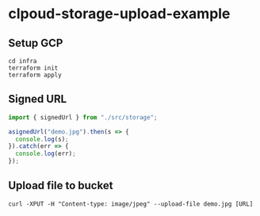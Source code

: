 # clpoud-storage-upload-example

## Setup GCP

```shell
cd infra
terraform init
terraform apply
```

## Signed URL

```ts
import { signedUrl } from "./src/storage";

asignedUrl("demo.jpg").then(s => {
  console.log(s);
}).catch(err => {
  console.log(err);
});
```

## Upload file to bucket

```shell
curl -XPUT -H "Content-type: image/jpeg" --upload-file demo.jpg [URL]
```
